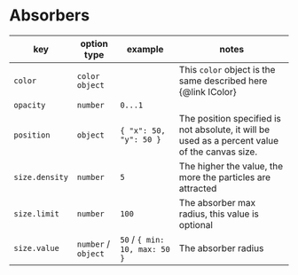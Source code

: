 # Absorbers

| key            | option type         | example                       | notes                                                                                          |
| -------------- | ------------------- | ----------------------------- | ---------------------------------------------------------------------------------------------- |
| `color`        | `color object`      |                               | This `color` object is the same described here {@link IColor}                                  |
| `opacity`      | `number`            | `0...1`                       |                                                                                                |
| `position`     | `object`            | `{ "x": 50, "y": 50 }`        | The position specified is not absolute, it will be used as a percent value of the canvas size. |
| `size.density` | `number`            | `5`                           | The higher the value, the more the particles are attracted                                     |
| `size.limit`   | `number`            | `100`                         | The absorber max radius, this value is optional                                                |
| `size.value`   | `number` / `object` | `50` / `{ min: 10, max: 50 }` | The absorber radius                                                                            |
